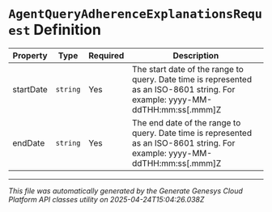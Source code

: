 # `AgentQueryAdherenceExplanationsRequest` Definition

| Property | Type | Required | Description |
|----------|------|----------|-------------|
| startDate | `string` | Yes | The start date of the range to query. Date time is represented as an ISO-8601 string. For example: yyyy-MM-ddTHH:mm:ss[.mmm]Z |
| endDate | `string` | Yes | The end date of the range to query. Date time is represented as an ISO-8601 string. For example: yyyy-MM-ddTHH:mm:ss[.mmm]Z |

---

*This file was automatically generated by the Generate Genesys Cloud Platform API classes utility on 2025-04-24T15:04:26.038Z*